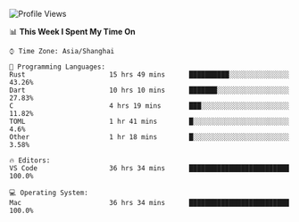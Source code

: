 <!--START_SECTION:waka-->
![Profile Views](http://img.shields.io/badge/Profile%20Views-44-blue)

📊 **This Week I Spent My Time On** 

```text
⌚︎ Time Zone: Asia/Shanghai

💬 Programming Languages: 
Rust                     15 hrs 49 mins      ██████████░░░░░░░░░░░░░░░   43.26% 
Dart                     10 hrs 10 mins      ███████░░░░░░░░░░░░░░░░░░   27.83% 
C                        4 hrs 19 mins       ███░░░░░░░░░░░░░░░░░░░░░░   11.82% 
TOML                     1 hr 41 mins        █░░░░░░░░░░░░░░░░░░░░░░░░   4.6% 
Other                    1 hr 18 mins        █░░░░░░░░░░░░░░░░░░░░░░░░   3.58%

🔥 Editors: 
VS Code                  36 hrs 34 mins      █████████████████████████   100.0%

💻 Operating System: 
Mac                      36 hrs 34 mins      █████████████████████████   100.0%

```


<!--END_SECTION:waka-->
